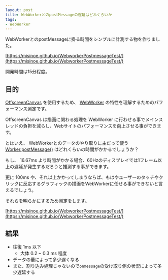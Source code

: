 ```yaml
---
layout: post
title: WebWorkerとのpostMessageの遅延はどれくらいか
tags:
- WebWorker
---
```


WebWorkerとのpostMessageに掛る時間をシンプルに計測する物を作りました。

[https://misinoe.github.io/WebworkerPostmessageTest/](https://misinoe.github.io/WebworkerPostmessageTest/)

開発時間は15分程度。


## 目的

[OffscreenCanvas](https://developer.mozilla.org/en-US/docs/Web/API/OffscreenCanvas) を使用するため、 [WebWorker](https://developer.mozilla.org/ja/docs/Web/API/Web_Workers_API) の特性を理解するためのパフォーマンス測定です。

OffscreenCanvas は描画に関わる処理を WebWorker に行わせる事でメインスレッドの負担を減らし、Webサイトのパフォーマンスを向上させる事ができます。

とはいえ、 WebWorkerとのデータのやり取りに主だって使う [Worker.postMessage()](https://developer.mozilla.org/en-US/docs/Web/API/Worker/postMessage) はどれくらいの時間がかかるでしょうか？

もし、 16.67ms より時間がかかる場合、60Hzのディスプレイでは1フレーム以上の遅延が発生するだろうと推測する事ができます。

更に 100ms や、それ以上かかってしまうならば、もはやユーザーのタッチやクリックに反応するグラフィックの描画をWebWorkerに任せる事ができないと言えるでしょう。

それらを明らかにするため測定をします。

[https://misinoe.github.io/WebworkerPostmessageTest/](https://misinoe.github.io/WebworkerPostmessageTest/)

## 結果

* 往復 1ms 以下
  * 大体 0.2 ~ 0.3 ms 程度
* データの量によって多少遅くなる
* また、割り込み処理じゃないので`onmessage`の受け取り側の状況によって多少遅延する
